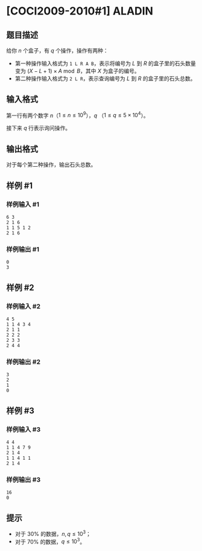 # [COCI2009-2010#1] ALADIN

## 题目描述

给你 $n$ 个盒子，有 $q$ 个操作，操作有两种：

- 第一种操作输入格式为 `1 L R A B`，表示将编号为 $L$ 到 $R$ 的盒子里的石头数量变为 $(X-L+1) \times A \bmod B$，其中 $X$ 为盒子的编号。
- 第二种操作输入格式为 `2 L R`，表示查询编号为 $L$ 到 $R$ 的盒子里的石头总数。

## 输入格式

第一行有两个数字 $n$（$1 \leq n \leq 10^9$），$q$ （$1 \leq q \leq 5 \times 10^4$）。

接下来 $q$ 行表示询问操作。

## 输出格式

对于每个第二种操作，输出石头总数。

## 样例 #1

### 样例输入 #1
```
6 3
2 1 6
1 1 5 1 2
2 1 6
```

### 样例输出 #1

```
0
3
```

## 样例 #2

### 样例输入 #2
```
4 5
1 1 4 3 4
2 1 1
2 2 2
2 3 3
2 4 4
```

### 样例输出 #2

```
3
2
1
0
```

## 样例 #3

### 样例输入 #3
```
4 4
1 1 4 7 9
2 1 4
1 1 4 1 1
2 1 4
```

### 样例输出 #3

```
16
0
```

## 提示

- 对于 $30\%$ 的数据，$n, q \leq 10^3$；
- 对于 $70\%$ 的数据，$q \leq 10^3$。
